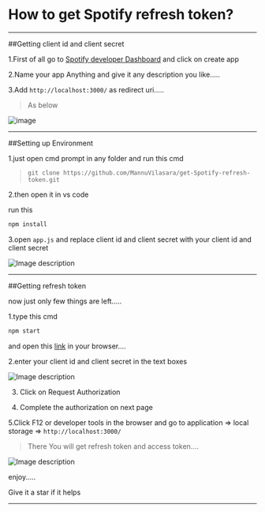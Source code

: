 # How to get Spotify refresh token?


---
##Getting client id and client secret

1.First of all go to [Spotify developer Dashboard](https://developer.spotify.com/dashboard) and click on create app

2.Name your app Anything and give it any description you like.....

3.Add `http://localhost:3000/` as redirect uri.....

> As below


![image](https://github.com/MannuVilasara/get-Spotify-refresh-token/assets/117009138/6c0b5308-e696-4ce2-ac68-0b569554ce78)


---


##Setting up Environment

1.just open cmd prompt in any folder and run this cmd

> `git clone https://github.com/MannuVilasara/get-Spotify-refresh-token.git`

2.then open it in vs code

run this
```bash
npm install
```
3.open `app.js` and replace client id and client secret with your client id and client secret 


![Image description](https://dev-to-uploads.s3.amazonaws.com/uploads/articles/biodxe84nywqg9jzvyox.png)

-----

##Getting refresh token

now just only few things are left.....

1.type this cmd
```bash
npm start
```
and open this [link](http://localhost:3000/) in your browser....

2.enter your client id and client secret in the text boxes


![Image description](https://dev-to-uploads.s3.amazonaws.com/uploads/articles/j45bub2zjbnl9265smxv.png)

3. Click on Request Authorization

4. Complete the authorization on next page

5.Click F12 or developer tools in the browser and go to application => local storage => `http://localhost:3000/`

> There You will get refresh token and access token....


![Image description](https://dev-to-uploads.s3.amazonaws.com/uploads/articles/jh71ypj6qc10fp3uurl4.png)



enjoy.....

Give it a star if it helps

-----






